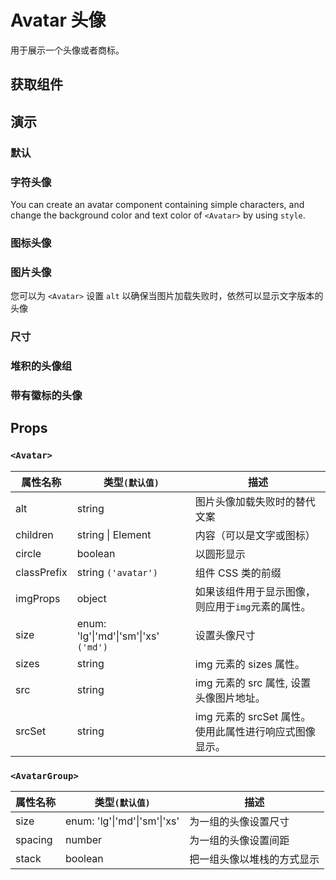 # Avatar 头像

用于展示一个头像或者商标。

## 获取组件

<!--{include:(components/avatar/fragments/import.md)}-->

## 演示

### 默认

<!--{include:`basic.md`}-->

### 字符头像

You can create an avatar component containing simple characters, and change the background color and text color of `<Avatar>` by using `style`.

<!--{include:`text.md`}-->

### 图标头像

<!--{include:`icon.md`}-->

### 图片头像

您可以为 `<Avatar>` 设置 `alt` 以确保当图片加载失败时，依然可以显示文字版本的头像

<!--{include:`image.md`}-->

### 尺寸

<!--{include:`size.md`}-->

### 堆积的头像组

<!--{include:`stack.md`}-->

### 带有徽标的头像

<!--{include:`badge.md`}-->

## Props

### `<Avatar>`

| 属性名称    | 类型`(默认值)`                                    | 描述                                                    |
| ----------- | ------------------------------------------------- | ------------------------------------------------------- |
| alt         | string                                            | 图片头像加载失败时的替代文案                            |
| children    | string &#124; Element<typeof Icon>                | 内容（可以是文字或图标）                                |
| circle      | boolean                                           | 以圆形显示                                              |
| classPrefix | string `('avatar')`                               | 组件 CSS 类的前缀                                       |
| imgProps    | object                                            | 如果该组件用于显示图像，则应用于`img`元素的属性。       |
| size        | enum: 'lg'&#124;'md'&#124;'sm'&#124;'xs' `('md')` | 设置头像尺寸                                            |
| sizes       | string                                            | img 元素的 sizes 属性。                                 |
| src         | string                                            | img 元素的 src 属性, 设置头像图片地址。                 |
| srcSet      | string                                            | img 元素的 srcSet 属性。 使用此属性进行响应式图像显示。 |

### `<AvatarGroup>`

| 属性名称 | 类型`(默认值)`                           | 描述                       |
| -------- | ---------------------------------------- | -------------------------- |
| size     | enum: 'lg'&#124;'md'&#124;'sm'&#124;'xs' | 为一组的头像设置尺寸       |
| spacing  | number                                   | 为一组的头像设置间距       |
| stack    | boolean                                  | 把一组头像以堆栈的方式显示 |
